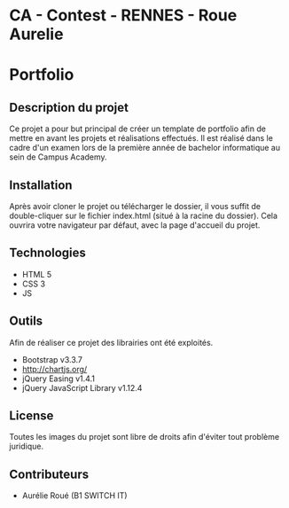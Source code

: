 # CA - Contest - RENNES - Roue Aurelie
# Portfolio

## Description du projet
Ce projet a pour but principal de créer un template de portfolio afin de mettre en avant les projets et réalisations effectués.
Il est réalisé dans le cadre d'un examen lors de la première année de bachelor informatique au sein de Campus Academy.

## Installation
Après avoir cloner le projet ou télécharger le dossier, il vous suffit de double-cliquer sur le fichier index.html (situé à la racine du dossier). Cela ouvrira votre navigateur par défaut, avec la page d'accueil du projet.

## Technologies
* HTML 5
* CSS 3
* JS

## Outils
Afin de réaliser ce projet des librairies ont été exploités.
- Bootstrap v3.3.7
- http://chartjs.org/
- jQuery Easing v1.4.1 
- jQuery JavaScript Library v1.12.4

## License
Toutes les images du projet sont libre de droits afin d'éviter tout problème juridique.

## Contributeurs
* Aurélie Roué (B1 SWITCH IT)